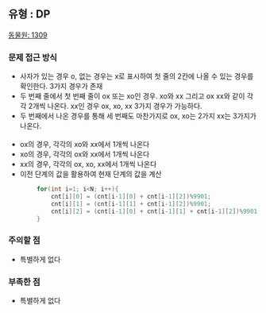 ## 유형 : DP
[동물원: 1309](https://www.acmicpc.net/problem/1309)

### 문제 접근 방식
  - 사자가 있는 경우 o, 없는 경우는 x로 표시하여 첫 줄의 2칸에 나올 수 있는 경우를 확인한다. 3가지 경우가 존재
  - 두 번째 줄에서 첫 번째 줄이 ox 또는 xo인 경우. xo와 xx 그리고 ox xx와 같이 각각 2개씩 나온다. xx인 경우 ox, xo, xx 3가지 경우가 가능하다.
  - 두 번째에서 나온 경우를 통해 세 번째도 마찬가지로 ox, xo는 2가지 xx는 3가지가 나온다.
<br></br>
  - ox의 경우, 각각의 xo와 xx에서 1개씩 나온다
  - xo의 경우, 각각의 ox와 xx에서 1개씩 나온다
  - xx의 경우, 각각의 ox, xo, xx에서 1개씩 나온다
  - 이전 단계의 값을 활용하여 현재 단계의 값을 계산
``` Java
        for(int i=1; i<N; i++){
            cnt[i][0] = (cnt[i-1][0] + cnt[i-1][2])%9901;
            cnt[i][1] = (cnt[i-1][1] + cnt[i-1][2])%9901;
            cnt[i][2] = (cnt[i-1][0] + cnt[i-1][1] + cnt[i-1][2])%9901;
        }
```

### 주의할 점
  - 특별하게 없다

### 부족한 점
  - 특별하게 없다
